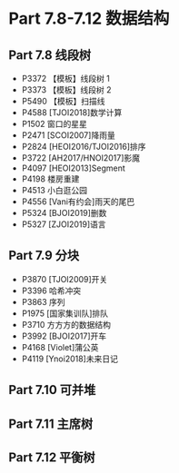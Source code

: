 # Part 7.8-7.12 数据结构

## Part 7.8 线段树
* P3372 【模板】线段树 1
* P3373 【模板】线段树 2
* P5490 【模板】扫描线
* P4588 [TJOI2018]数学计算
* P1502 窗口的星星
* P2471 [SCOI2007]降雨量
* P2824 [HEOI2016/TJOI2016]排序
* P3722 [AH2017/HNOI2017]影魔
* P4097 [HEOI2013]Segment
* P4198 楼房重建
* P4513 小白逛公园
* P4556 [Vani有约会]雨天的尾巴
* P5324 [BJOI2019]删数
* P5327 [ZJOI2019]语言
## Part 7.9 分块
* P3870 [TJOI2009]开关
* P3396 哈希冲突
* P3863 序列
* P1975 [国家集训队]排队
* P3710 方方方的数据结构
* P3992 [BJOI2017]开车
* P4168 [Violet]蒲公英
* P4119 [Ynoi2018]未来日记
## Part 7.10 可并堆
## Part 7.11 主席树
## Part 7.12 平衡树